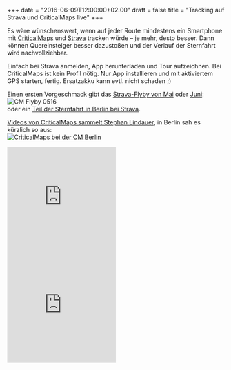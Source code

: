 +++
date = "2016-06-09T12:00:00+02:00"
draft = false
title = "Tracking auf Strava und CriticalMaps live"
+++

Es wäre wünschenswert, wenn auf jeder Route mindestens ein Smartphone mit <a href="http://criticalmaps.net/map#11/48.8094/9.1949">CriticalMaps</a> und <a href="http://www.strava.com/clubs/61260">Strava</a> tracken würde – je mehr, desto besser. Dann können Quereinsteiger besser dazustoßen und der Verlauf der Sternfahrt wird nachvollziehbar.

Einfach bei Strava anmelden, App herunterladen und Tour aufzeichnen.
Bei CriticalMaps ist kein Profil nötig. Nur App installieren und mit aktiviertem GPS starten, fertig.
Ersatzakku kann evtl. nicht schaden ;)

Einen ersten Vorgeschmack gibt das <a href="http://labs.strava.com/flyby/viewer/#567667567?c=u0wt2f4w&z=C&t=1NBGG5&a=b-vVIdix1SGjgdUhInDVIbMb1iHPMNYhYXXVIawf3CH5HdUhIL0dIvvp4yFpDdUhs3TVIbfE1CFCtNUh60bjIVFB1SGv9Ncha9_UIXHD1iHn4tUhwZ_ZIQjX1SGWstkhLnQHIo6xEyOvodkh7bTcIQ&x=15_w&s=C8">Strava-Flyby von Mai</a> oder <a href="http://labs.strava.com/flyby/viewer/#597335608?c=u0wt2qvg&z=E&t=1NKRHG&a=OJ6aI85ioiMq6poj5P2bIy2UmiP0pJoj2pObI2krnSNzJJwjH76aI7QKmiOq8pojtfCbIx2OmiNjnp0jBKuaI68FrCNP-Jsj&s=6H">Juni</a>:
<img src="http://i.giphy.com/xT0GqK9li7I6W7rlQY.gif" alt="CM Flyby 0516" ><br>
oder ein <a href="http://labs.strava.com/flyby/viewer/#599308654?c=u336s9nn&z=B&t=1NK-g8&a=brm4IwUgvCPE9rgjd8K3I-gxvSPcCNkj7EC4IwzNuSMgT70jX4y_I3WWtiMpp7cjLlvdI5NdviNLsb4jXEy3I6CwuSNJvrgjFui2I_-xtyM47rkjIDe3I2iauCPE5LcjnOm3I7XvuCPoXLcj2f7PI2HLuiP_ILojrAS6I4k6vSPt6rcjMDa4I7IsuSO90boj0S24I7nMtyM_E7cjXUu3I7NgtyNh1rgjhmy4I7KawCM&s=AG">Teil der Sternfahrt in Berlin bei Strava</a>.

<a href="https://www.youtube.com/watch?v=yjZBNsnXKKU&list=UUa5cUnTPBOpPBJUUPLn15qg">Videos von CriticalMaps sammelt Stephan Lindauer</a>, in Berlin sah es kürzlich so aus:<br>
<a href="https://scontent.ftxl1-1.fna.fbcdn.net/t31.0-8/13301451_10154185192469847_2873342219330812167_o.jpg#"><img src="https://scontent.ftxl1-1.fna.fbcdn.net/v/t1.0-0/s526x395/13322128_10154185192469847_2873342219330812167_n.jpg?oh=0921c549ae3fc99159cb8a7b56917d3c&oe=57C5EECE" alt="CriticalMaps bei der CM Berlin">

 <iframe width="50%" height="250" src="http://criticalmaps.net/map-embed#11/48.8094/9.1949" frameborder="0" allowfullscreen></iframe>
 
  <div class="row">
    <div class="col-xs-6">
     <div id="overviewmap" class="cmmap"></div>
    </div>
    <div class="col-xs-6">
      <iframe width="50%" height="250" src="http://criticalmaps.net/map-embed#11/48.8094/9.1949" frameborder="0" allowfullscreen></iframe>
    </div>
  </div>
